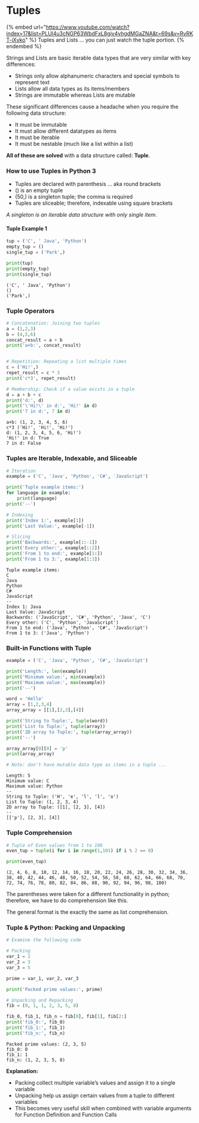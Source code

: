 # Tuples

{% embed url="https://www.youtube.com/watch?index=17&list=PLUl4u3cNGP63WbdFxL8giv4yhgdMGaZNA&t=69s&v=RvRKT-jXvko" %}
Tuples and Lists ... you can just watch the tuple portion.
{% endembed %}

Strings and Lists are basic iterable data types that are very similar with key differences:

* Strings only allow alphanumeric characters and special symbols to represent text
* Lists allow all data types as its items/members
* Strings are immutable whereas Lists are mutable

These significant differences cause a headache when you require the following data structure:

* It must be immutable
* It must allow different datatypes as items
* It must be iterable
* It must be nestable (much like a list within a list)

**All of these are solved** with a data structure called: **Tuple**.

### How to use Tuples in Python 3 <a href="#how-to-use-tuples-in-python-3" id="how-to-use-tuples-in-python-3"></a>

* Tuples are declared with parenthesis … aka round brackets
* () is an empty tuple
* (50,) is a singleton tuple; the comma is required
* Tuples are sliceable; therefore, indexable using square brackets

_A singleton is an iterable data structure with only single item_.

#### Tuple Example 1 <a href="#tuple-example-1" id="tuple-example-1"></a>

```python
tup = ('C', ' Java', 'Python')
empty_tup = ()
single_tup = ('Park',)

print(tup)
print(empty_tup)
print(single_tup)
```

```
('C', ' Java', 'Python')
()
('Park',)
```

### Tuple Operators <a href="#tuple-operators" id="tuple-operators"></a>

```python
# Concatenation: Joining two tuples
a = (1,2,3)
b = (4,5,6)
concat_result = a + b
print('a+b:', concat_result)


# Repetition: Repeating a list multiple times
c = ('Hi!',)
repet_result = c * 3
print('c*3', repet_result)

# Membership: Check if a value exists in a tuple
d = a + b + c
print('d:', d)
print('\'Hi!\' in d:', 'Hi!' in d)
print('7 in d:', 7 in d)
```

```
a+b: (1, 2, 3, 4, 5, 6)
c*3 ('Hi!', 'Hi!', 'Hi!')
d: (1, 2, 3, 4, 5, 6, 'Hi!')
'Hi!' in d: True
7 in d: False
```

### Tuples are Iterable, Indexable, and Sliceable <a href="#tuples-are-iterable-indexable-and-sliceable" id="tuples-are-iterable-indexable-and-sliceable"></a>

```python
# Iteration
example = ('C', 'Java', 'Python', 'C#', 'JavaScript')

print('Tuple example items:')
for language in example:
    print(language)
print('--')

# Indexing
print('Index 1:', example[1])
print('Last Value:', example[-1])

# Slicing
print('Backwards:', example[::-1])
print('Every other:', example[::2])
print('From 1 to end:', example[1:])
print('From 1 to 3:', example[1:3])
```

```
Tuple example items:
C
Java
Python
C#
JavaScript
--
Index 1: Java
Last Value: JavaScript
Backwards: ('JavaScript', 'C#', 'Python', 'Java', 'C')
Every other: ('C', 'Python', 'JavaScript')
From 1 to end: ('Java', 'Python', 'C#', 'JavaScript')
From 1 to 3: ('Java', 'Python')
```

### Built-in Functions with Tuple <a href="#built-in-functions-with-tuple" id="built-in-functions-with-tuple"></a>

```python
example = ('C', 'Java', 'Python', 'C#', 'JavaScript')

print('Length:', len(example))
print('Minimum value:', min(example))
print('Maximum value:', max(example))
print('--')

word = 'Hello'
array = [1,2,3,4]
array_array = [[1],[2,3],[4]]

print('String to Tuple:', tuple(word))
print('List to Tuple:', tuple(array))
print('2D array to Tuple:', tuple(array_array))
print('--')

array_array[0][0] = 'p'
print(array_array)

# Note: don't have mutable data type as items in a tuple ...
```

```
Length: 5
Minimum value: C
Maximum value: Python
--
String to Tuple: ('H', 'e', 'l', 'l', 'o')
List to Tuple: (1, 2, 3, 4)
2D array to Tuple: ([1], [2, 3], [4])
--
[['p'], [2, 3], [4]]
```

### Tuple Comprehension <a href="#tuple-comprehension" id="tuple-comprehension"></a>

```python
# Tuple of Even values from 1 to 100
even_tup = tuple(i for i in range(1,101) if i % 2 == 0)

print(even_tup)
```

```
(2, 4, 6, 8, 10, 12, 14, 16, 18, 20, 22, 24, 26, 28, 30, 32, 34, 36, 38, 40, 42, 44, 46, 48, 50, 52, 54, 56, 58, 60, 62, 64, 66, 68, 70, 72, 74, 76, 78, 80, 82, 84, 86, 88, 90, 92, 94, 96, 98, 100)
```

The parentheses were taken for a different functionality in python; therefore, we have to do comprehension like this.

The general format is the exactly the same as list comprehension.

### Tuple & Python: Packing and Unpacking <a href="#tuple--python-packing-and-unpacking" id="tuple--python-packing-and-unpacking"></a>

```python
# Examine the following code

# Packing
var_1 = 2
var_2 = 3
var_3 = 5

prime = var_1, var_2, var_3

print('Packed prime values:', prime)

# Unpacking and Repacking
fib = (0, 1, 1, 2, 3, 5, 8)

fib_0, fib_1, fib_n = fib[0], fib[1], fib[2:]
print('fib_0:', fib_0)
print('fib_1:', fib_1)
print('fib_n:', fib_n)
```

```
Packed prime values: (2, 3, 5)
fib_0: 0
fib_1: 1
fib_n: (1, 2, 3, 5, 8)
```

**Explanation:**

* Packing collect multiple variable’s values and assign it to a single variable
* Unpacking help us assign certain values from a tuple to different variables
* This becomes very useful skill when combined with variable arguments for Function Definition and Function Calls
